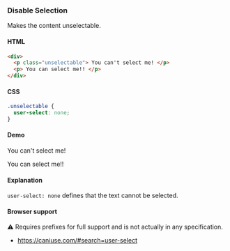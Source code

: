 ### Disable Selection

Makes the content unselectable.

#### HTML

```html
<div>
  <p class="unselectable"> You can't select me! </p>
  <p> You can select me!! </p>
</div>
```

#### CSS

```css
.unselectable {
  user-select: none;
}
```

#### Demo

<!-- You must create a `snippet-demo` parent block and use it as a namespace with BEM syntax. -->

<div class="snippet-demo">
  <p class="snippet-demo__disable-selection">You can't select me!</p>
  <p>You can select me!!</p>
</div>

<!-- Add your style rules here. -->

<style>
.snippet-demo__disable-selection{
  user-select: none;
}
</style>

#### Explanation
`user-select: none` defines that the text cannot be selected. 
#### Browser support

<!-- Use the checkmark or the warning emoji, see the existing snippets. -->

<span class="snippet__support-note">⚠️ Requires prefixes for full support and is not actually in any specification.</span>

<!-- Whenever possible, link a `caniuse` feature which allows the browser support percentage to be displayed.
If no link is provided, it defaults to 99+%. -->

* https://caniuse.com/#search=user-select
